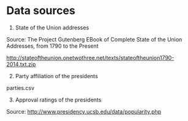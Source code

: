 Data sources
============

1. State of the Union addresses

  Source: The Project Gutenberg EBook of Complete State of the Union Addresses, from 1790 to the Present

  http://stateoftheunion.onetwothree.net/texts/stateoftheunion1790-2014.txt.zip

2. Party affiliation of the presidents

  parties.csv
  
3. Approval ratings of the presidents

  Source: http://www.presidency.ucsb.edu/data/popularity.php